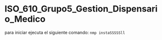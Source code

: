 <h1> ISO_610_Grupo5_Gestion_Dispensario_Medico </h1>

para iniciar ejecuta el siguiente comando:
 ```nmp instaSSSSSll```

